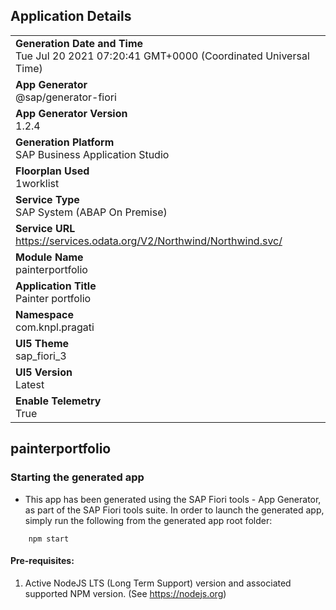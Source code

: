 ## Application Details
|               |
| ------------- |
|**Generation Date and Time**<br>Tue Jul 20 2021 07:20:41 GMT+0000 (Coordinated Universal Time)|
|**App Generator**<br>@sap/generator-fiori|
|**App Generator Version**<br>1.2.4|
|**Generation Platform**<br>SAP Business Application Studio|
|**Floorplan Used**<br>1worklist|
|**Service Type**<br>SAP System (ABAP On Premise)|
|**Service URL**<br>https://services.odata.org/V2/Northwind/Northwind.svc/
|**Module Name**<br>painterportfolio|
|**Application Title**<br>Painter portfolio|
|**Namespace**<br>com.knpl.pragati|
|**UI5 Theme**<br>sap_fiori_3|
|**UI5 Version**<br>Latest|
|**Enable Telemetry**<br>True|

## painterportfolio



### Starting the generated app

-   This app has been generated using the SAP Fiori tools - App Generator, as part of the SAP Fiori tools suite.  In order to launch the generated app, simply run the following from the generated app root folder:

```
    npm start
```

#### Pre-requisites:

1. Active NodeJS LTS (Long Term Support) version and associated supported NPM version.  (See https://nodejs.org)



